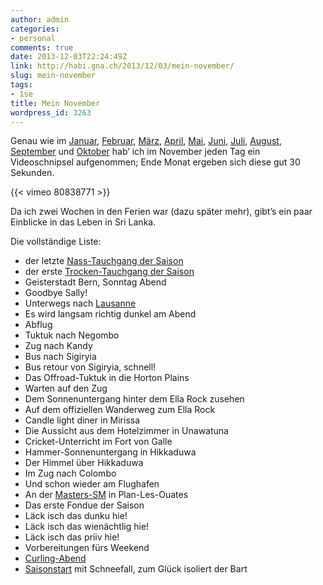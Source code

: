 ```yaml
---
author: admin
categories:
- personal
comments: true
date: 2013-12-03T22:24:49Z
link: http://habi.gna.ch/2013/12/03/mein-november/
slug: mein-november
tags:
- 1se
title: Mein November
wordpress_id: 3263
---
```


Genau wie im [Januar](http://habi.gna.ch/2013/02/01/mein-januar/), [Februar](http://habi.gna.ch/2013/03/04/mein-februar/), [März](http://habi.gna.ch/2013/04/01/mein-marz/), [April](http://habi.gna.ch/2013/05/01/mein-april/), [Mai](http://habi.gna.ch/2013/06/01/mein-mai/), [Juni](http://habi.gna.ch/2013/07/01/mein-juni/), [Juli](http://habi.gna.ch/2013/08/02/mein-juli/), [August](http://habi.gna.ch/2013/09/02/mein-august/), [September](http://habi.gna.ch/2013/10/02/mein-september/) und [Oktober](http://habi.gna.ch/2013/11/03/mein-oktober/) hab’ ich im November jeden Tag ein Videoschnipsel aufgenommen; Ende Monat ergeben sich diese gut 30 Sekunden.

{{< vimeo 80838771 >}}

Da ich zwei Wochen in den Ferien war (dazu später mehr), gibt’s ein paar Einblicke in das Leben in Sri Lanka.  

Die vollständige Liste:  
  
  * der letzte [Nass-Tauchgang der Saison](http://divelog.davidhaberthuer.ch/2013.11.01.eichholz-marzili.pdf)
  * der erste [Trocken-Tauchgang der Saison](http://habi.gna.ch/2013/11/05/tauchen-im-lac-st-leonard/)
  * Geisterstadt Bern, Sonntag Abend
  * Goodbye Sally!
  * Unterwegs nach [Lausanne](http://habi.gna.ch/2013/11/05/zmorge-am-see/)
  * Es wird langsam richtig dunkel am Abend
  * Abflug
  * Tuktuk nach Negombo
  * Zug nach Kandy
  * Bus nach Sigiryia
  * Bus retour von Sigiryia, schnell!
  * Das Offroad-Tuktuk in die Horton Plains
  * Warten auf den Zug
  * Dem Sonnenuntergang hinter dem Ella Rock zusehen
  * Auf dem offiziellen Wanderweg zum Ella Rock
  * Candle light diner in Mirissa
  * Die Aussicht aus dem Hotelzimmer in Unawatuna
  * Cricket-Unterricht im Fort von Galle
  * Hammer-Sonnenuntergang in Hikkaduwa
  * Der Himmel über Hikkaduwa
  * Im Zug nach Colombo
  * Und schon wieder am Flughafen
  * An der [Masters-SM](http://www.fsn.ch/desktopdefault.aspx/tabid-814/965_read-9606/) in Plan-Les-Ouates
  * Das erste Fondue der Saison
  * Läck isch das dunku hie!
  * Läck isch das wienächtlig hie!
  * Läck isch das priiv hie!
  * Vorbereitungen fürs Weekend
  * [Curling-Abend](http://www.curlingbern.ch/curling-probieren/plausch-curling/)
  * [Saisonstart](http://runkeeper.com/user/davidhaberthuer/activity/276564220) mit Schneefall, zum Glück isoliert der Bart
